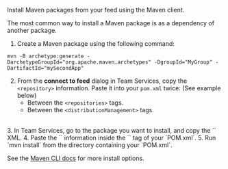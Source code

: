 Install Maven packages from your feed using the Maven client.

The most common way to install a Maven package is as a dependency of another package.

1. Create a Maven package using the following command:
```no-highlight
mvn -B archetype:generate -DarchetypeGroupId="org.apache.maven.archetypes" -DgroupId="MyGroup" -DartifactId="mySecondApp"
```

2. From the **connect to feed** dialog in Team Services, copy the `<repository>` information. Paste it into your `pom.xml` twice: (See example below)
    * Between the `<repositories>` tags.
    * Between the `<distributionManagement>` tags. 
<br>
3. In Team Services, go to the package you want to install, and copy the `<dependency>` XML.
4. Paste the `<dependency>` information inside the `<dependencies>` tag of your `POM.xml`.
5. Run `mvn install` from the directory containing your `POM.xml`.

See the [Maven CLI docs](http://maven.apache.org/plugins/maven-install-plugin/usage.html) for more install options.